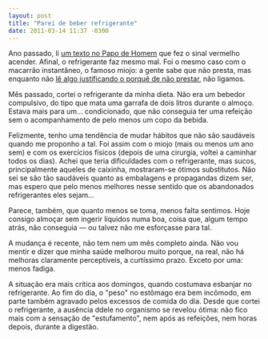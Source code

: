 ```yaml
---
layout: post
title: "Parei de beber refrigerante"
date: 2011-03-14 11:37 -0300
---
```

Ano passado, li [um texto no Papo de Homem](http://papodehomem.com.br/homem-que-e-homem-nao-toma-refrigerante/) que fez o sinal vermelho acender. Afinal, o refrigerante faz mesmo mal. Foi o mesmo caso com o macarrão instantâneo, o famoso miojo: a gente sabe que não presta, mas enquanto não [lê algo justificando o porquê de não prestar](http://www.diariodasaude.com.br/news.php?article=macarrao-instantaneo-tem-cinco-vezes-mais-gordura-tradicional&id=4672), não ligamos.

Mês passado, cortei o refrigerante da minha dieta. Não era um bebedor compulsivo, do tipo que mata uma garrafa de dois litros durante o almoço. Estava mais para um… condicionado, que não conseguia ter uma refeição sem o acompanhamento de pelo menos um copo da bebida.

Felizmente, tenho uma tendência de mudar hábitos que não são saudáveis quando me proponho a tal. Foi assim com o miojo (mais ou menos um ano sem) e com os exercícios físicos (depois de uma cirurgia, voltei a caminhar todos os dias). Achei que teria dificuldades com o refrigerante, mas sucos, principalmente aqueles de caixinha, mostraram-se ótimos substitutos. Não sei se são tão saudáveis quanto as embalagens e propagandas dizem ser, mas espero que pelo menos melhores nesse sentido que os abandonados refrigerantes eles sejam…

Parece, também, que quanto menos se toma, menos falta sentimos. Hoje consigo almoçar sem ingerir líquidos numa boa, coisa que, algum tempo atrás, não conseguia — ou talvez não me esforçasse para tal.

A mudança é recente, não tem nem um mês completo ainda. Não vou mentir e dizer que minha saúde melhorou muito porque, na real, não há melhoras claramente perceptíveis, a curtíssimo prazo. Exceto por uma: menos fadiga.

A situação era mais crítica aos domingos, quando costumava esbanjar no refrigerante. Ao fim do dia, o "peso" no estômago era bem incômodo, em parte também agravado pelos excessos de comida do dia. Desde que cortei o refrigerante, a ausência ddele no organismo se revelou ótima: não fico mais com a sensação de "estufamento", nem após as refeições, nem horas depois, durante a digestão.
